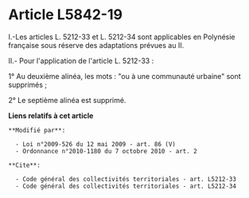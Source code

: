 # Article L5842-19

I.-Les articles L. 5212-33 et L. 5212-34 sont applicables en Polynésie française sous réserve des adaptations prévues au II. 

II.- Pour l'application de l'article L. 5212-33 :

1° Au deuxième alinéa, les mots : "ou à une communauté urbaine" sont supprimés ;

2° Le septième alinéa est supprimé.

**Liens relatifs à cet article**

	**Modifié par**:

	  - Loi n°2009-526 du 12 mai 2009 - art. 86 (V)
	  - Ordonnance n°2010-1180 du 7 octobre 2010 - art. 2

	**Cite**:

	  - Code général des collectivités territoriales - art. L5212-33
	  - Code général des collectivités territoriales - art. L5212-34
